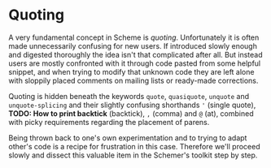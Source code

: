 # Quoting

A very fundamental concept in Scheme is *quoting*.  Unfortunately it is often
made unnecessarily confusing for new users.  If introduced slowly enough and
digested thoroughly the idea isn't that complicated after all.  But instead
users are mostly confronted with it through code pasted from some helpful
snippet, and when trying to modify that unknown code they are left alone with
sloppily placed comments on mailing lists or ready-made corrections.

Quoting is hidden beneath the keywords `quote`, `quasiquote`, `unquote` and
`unquote-splicing` and their slightly confusing shorthands `'` (single quote),
**TODO: How to print backtick** (backtick), `,` (comma) and `@` (at), combined
with picky requirements regarding the placement of parens.

Being thrown back to one's own experimentation and to trying to adapt other's
code is a recipe for frustration in this case.  Therefore we'll proceed slowly
and dissect this valuable item in the Schemer's toolkit step by step.
